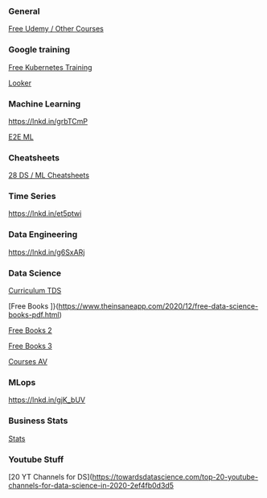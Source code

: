 ### General
[Free Udemy / Other Courses](https://udemyfreecourses.org/)

### Google training
[Free Kubernetes Training](https://www.itpro.co.uk/business-strategy/careers-training/358334/google-to-offer-free-training-courses-in-ai-kubernetes)

[Looker](https://training.looker.com/looker-for-data-consumers)

### Machine Learning
https://lnkd.in/grbTCmP

[E2E ML](https://end-to-end-machine-learning.teachable.com/?after_cancel_url=https%3A%2F%2Fend-to-end-machine-learning.teachable.com&after_success_url=https%3A%2F%2Fend-to-end-machine-learning.teachable.com)

### Cheatsheets
[28 DS / ML Cheatsheets](https://towardsdatascience.com/top-20-youtube-channels-for-data-science-in-2020-2ef4fb0d3d5)

### Time Series
https://lnkd.in/et5ptwi

### Data Engineering
https://lnkd.in/g6SxARj

### Data Science
[Curriculum TDS](https://towardsdatascience.com/a-complete-52-week-curriculum-to-become-a-data-scientist-in-2021-2b5fc77bd160)

[Free Books ]}(https://www.theinsaneapp.com/2020/12/free-data-science-books-pdf.html)

[Free Books 2](https://www.theinsaneapp.com/2020/12/download-free-machine-learning-books.html)

[Free Books 3](https://www.theinsaneapp.com/2020/12/free-data-science-books-pdf.html?m=1)

[Courses AV](https://medium.com/analytics-vidhya/courses-to-learn-data-science-in-2021-a52e64344e5c)

### MLops
https://lnkd.in/gjK_bUV

### Business Stats
[Stats](https://unirazakonline.com/courses/businessstatistics/?cl=1)

### Youtube Stuff
[20 YT Channels for DS](https://towardsdatascience.com/top-20-youtube-channels-for-data-science-in-2020-2ef4fb0d3d5
